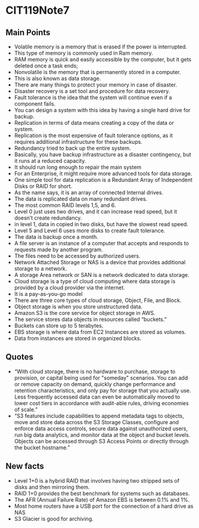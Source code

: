# CIT119Note7
## Main Points
- Volatile memory is a memory that is erased if the power is interrupted.
- This type of memory is commonly used in Ram memory.
- RAM memory is quick and easily accessible by the computer, but it gets deleted once a task ends;
- Nonvolatile is the memory that is permanently stored in a computer.
- This is also known as data storage.
- There are many things to protect your memory in case of disaster.
- Disaster recovery is a set tool and procedure for data recovery.
- Fault tolerance is the idea that the system will continue even if a component fails.
- You can design a system with this idea by having a single hard drive for backup.
- Replication in terms of data means creating a copy of the data or system.
- Replication is the most expensive of fault tolerance options, as it requires additional infrastructure for these backups.
- Redundancy tried to back up the entire system.
- Basically, you have backup infrastructure as a disaster contingency, but it runs at a reduced capacity.
- It should run long enough to repair the main system
- For an Enterprise, it might require more advanced tools for data storage.
- One simple tool for data replication is a Redundant Array of Independent Disks or RAID for short.
- As the name says, it is an array of connected Internal drives.
- The data is replicated data on many redundant drives.
- The most common RAID levels 1,5, and 6.
- Level 0 just uses two drives, and it can increase read speed, but it doesn’t create redundancy.
- in level 1, data in copied in two disks, but have the slowest read speed.
- Level 5 and Level 6 uses more disks to create fault tolerance.
- The data is backup once a month.
- A file server is an instance of a computer that accepts and responds to requests made by another program.
- The files need to be accessed by authorized users.
- Network Attached Storage or NAS  is a device that provides additional storage to a network.
- A storage Area network or SAN is a network dedicated to data storage.
- Cloud storage is a type of cloud computing where data storage is provided by a cloud provider via the internet.
- It is a pay-as-you-go model 
- There are three core types of cloud storage, Object, File, and Block.
- Object storage is when you store unstructured data.
- Amazon S3 is the core service for object storage in AWS.
- The service stores data objects in resources called “buckets.”
- Buckets can store up to 5 terabytes.
- EBS storage is where data from EC2 Instances are stored as volumes.
- Data from instances are stored in organized blocks.
## Quotes
- “With cloud storage, there is no hardware to purchase, storage to provision, or capital being used for "someday" scenarios. You can add or remove capacity on demand, quickly change performance and retention characteristics, and only pay for storage that you actually use. Less frequently accessed data can even be automatically moved to lower cost tiers in accordance with audit-able rules, driving economies of scale.”
- “S3 features include capabilities to append metadata tags to objects, move and store data across the S3 Storage Classes, configure and enforce data access controls, secure data against unauthorized users, run big data analytics, and monitor data at the object and bucket levels. Objects can be accessed through S3 Access Points or directly through the bucket hostname.”
## New facts
- Level 1+0 is a hybrid RAID that involves having two stripped sets of disks and then mirroring them.
- RAID 1+0 provides the best benchmark for systems such as databases.
- The AFR (Annual Failure Rate) of Amazon EBS is between 0.1% and 1%.
- Most home routers have a USB port for the connection of a hard drive as NAS
- S3 Glacier is good for archiving.
